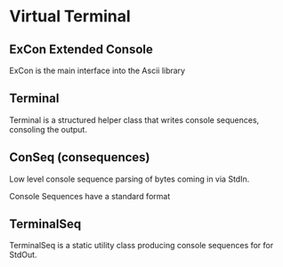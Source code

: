 # Virtual Terminal


## ExCon Extended Console

ExCon is the main interface into the Ascii library

## Terminal

Terminal is a structured helper class that writes console sequences, consoling the output. 



## ConSeq (consequences)

Low level console sequence parsing of bytes coming in via StdIn.

Console Sequences have a standard format

## TerminalSeq

TerminalSeq is a static utility class producing console sequences for for StdOut.
